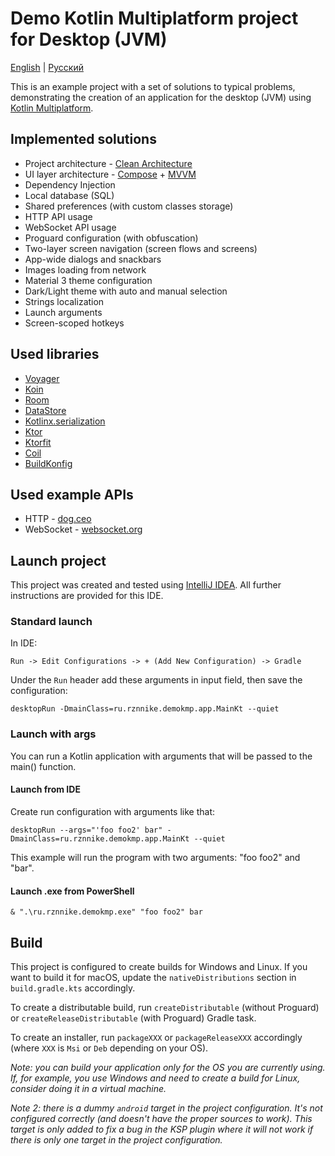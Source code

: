 # Demo Kotlin Multiplatform project for Desktop (JVM)
[English](https://github.com/RznNike/DemoKMP#readme) | [Русский](/README.ru.md)

This is an example project with a set of solutions to typical problems, demonstrating the creation of an application for the desktop (JVM) using [Kotlin Multiplatform](https://www.jetbrains.com/kotlin-multiplatform/).

## Implemented solutions
* Project architecture - [Clean Architecture](https://blog.cleancoder.com/uncle-bob/2012/08/13/the-clean-architecture.html)
* UI layer architecture - [Compose](https://developer.android.com/develop/ui/compose/documentation) + [MVVM](https://developer.android.com/topic/libraries/architecture/viewmodel)
* Dependency Injection
* Local database (SQL)
* Shared preferences (with custom classes storage)
* HTTP API usage
* WebSocket API usage
* Proguard configuration (with obfuscation)
* Two-layer screen navigation (screen flows and screens)
* App-wide dialogs and snackbars
* Images loading from network
* Material 3 theme configuration
* Dark/Light theme with auto and manual selection
* Strings localization
* Launch arguments
* Screen-scoped hotkeys

## Used libraries
* [Voyager](https://voyager.adriel.cafe/)
* [Koin](https://insert-koin.io/)
* [Room](https://developer.android.com/jetpack/androidx/releases/room)
* [DataStore](https://developer.android.com/jetpack/androidx/releases/datastore)
* [Kotlinx.serialization](https://github.com/Kotlin/kotlinx.serialization)
* [Ktor](https://ktor.io/)
* [Ktorfit](https://foso.github.io/Ktorfit/)
* [Coil](https://coil-kt.github.io/coil/)
* [BuildKonfig](https://github.com/yshrsmz/BuildKonfig)

## Used example APIs
* HTTP - [dog.ceo](https://dog.ceo/dog-api/)
* WebSocket - [websocket.org](https://websocket.org/tools/websocket-echo-server)

## Launch project
This project was created and tested using [IntelliJ IDEA](https://www.jetbrains.com/idea/). All further instructions are provided for this IDE.

### Standard launch
In IDE:

```Run -> Edit Configurations -> + (Add New Configuration) -> Gradle```

Under the ```Run``` header add these arguments in input field, then save the configuration:

```desktopRun -DmainClass=ru.rznnike.demokmp.app.MainKt --quiet```

### Launch with args
You can run a Kotlin application with arguments that will be passed to the main() function.

#### Launch from IDE
Create run configuration with arguments like that:

```desktopRun --args="'foo foo2' bar" -DmainClass=ru.rznnike.demokmp.app.MainKt --quiet```

This example will run the program with two arguments: "foo foo2" and "bar".

#### Launch .exe from PowerShell
```& ".\ru.rznnike.demokmp.exe" "foo foo2" bar```

## Build
This project is configured to create builds for Windows and Linux. If you want to build it for macOS, update the ```nativeDistributions``` section in ```build.gradle.kts``` accordingly.

To create a distributable build, run ```createDistributable``` (without Proguard) or ```createReleaseDistributable``` (with Proguard) Gradle task.

To create an installer, run ```packageXXX``` or ```packageReleaseXXX``` accordingly (where ```XXX``` is ```Msi``` or ```Deb``` depending on your OS).

*Note: you can build your application only for the OS you are currently using. If, for example, you use Windows and need to create a build for Linux, consider doing it in a virtual machine.*

*Note 2: there is a dummy ```android``` target in the project configuration. It's not configured correctly (and doesn't have the proper sources to work). This target is only added to fix a bug in the KSP plugin where it will not work if there is only one target in the project configuration.*